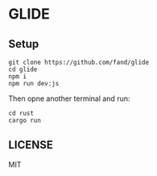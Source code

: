 # GLIDE


## Setup

```
git clone https://github.com/fand/glide
cd glide
npm i
npm run dev:js
```

Then opne another terminal and run:

```
cd rust
cargo run
```

## LICENSE

MIT
